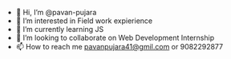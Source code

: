 - 👋 Hi, I’m @pavan-pujara
- 👀 I’m interested in Field work expierience
- 🌱 I’m currently learning JS
- 💞️ I’m looking to collaborate on Web Development Internship
- 📫 How to reach me pavanpujara41@gmil.com or 9082292877

<!---
pavan-pujara/pavan-pujara is a ✨ special ✨ repository because its `README.md` (this file) appears on your GitHub profile.
You can click the Preview link to take a look at your changes.
--->
